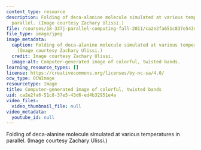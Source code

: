```yaml
---
content_type: resource
description: Folding of deca-alanine molecule simulated at various temperatures in
  parallel. (Image courtesy Zachary Ulissi.)
file: /courses/18-337j-parallel-computing-fall-2011/ca2e2fa651c837e543d6ed4b32951e4a_18-337jf11-th.jpg
file_type: image/jpeg
image_metadata:
  caption: Folding of deca-alanine molecule simulated at various temperatures in parallel.
    (Image courtesy Zachary Ulissi.)
  credit: Image courtesy Zachary Ulissi.
  image-alt: Computer-generated image of colorful, twisted bands.
learning_resource_types: []
license: https://creativecommons.org/licenses/by-nc-sa/4.0/
ocw_type: OCWImage
resourcetype: Image
title: Computer-generated image of colorful, twisted bands
uid: ca2e2fa6-51c8-37e5-43d6-ed4b32951e4a
video_files:
  video_thumbnail_file: null
video_metadata:
  youtube_id: null
---
```

Folding of deca-alanine molecule simulated at various temperatures in parallel. (Image courtesy Zachary Ulissi.)